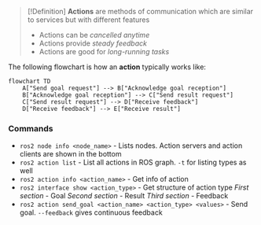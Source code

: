 >[!Definition]
>**Actions** are methods of communication which are similar to services but with different features 
>- Actions can be *cancelled anytime*
>- Actions provide *steady feedback*
>- Actions are good for *long-running tasks*

The following flowchart is how an **action** typically works like:
```mermaid
flowchart TD
	A["Send goal request"] --> B["Acknowledge goal reception"]
	B["Acknowledge goal reception"] --> C["Send result request"]
	C["Send result request"] --> D["Receive feedback"]
	D["Receive feedback"] --> E["Receive result"]
```

### Commands
- `ros2 node info <node_name>` - Lists nodes. Action servers and action clients are shown in the bottom
- `ros2 action list` - List all actions in ROS graph. `-t` for listing types as well
- `ros2 action info <action_name>` - Get info of action
- `ros2 interface show <action_type>` - Get structure of action type
	*First section* - Goal 
	*Second section* - Result 
	*Third section* - Feedback 
- `ros2 action send_goal <action_name> <action_type> <values>` - Send goal. `--feedback` gives continuous feedback
